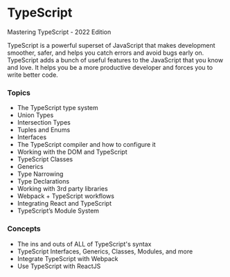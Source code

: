 # TypeScript
Mastering TypeScript - 2022 Edition

TypeScript is a powerful superset of JavaScript that makes development smoother, safer, and helps you catch errors and avoid bugs early on. TypeScript adds a bunch of useful features to the JavaScript that you know and love. It helps you be a more productive developer and forces you to write better code.

### Topics
- The TypeScript type system
- Union Types
- Intersection Types
- Tuples and Enums
- Interfaces
- The TypeScript compiler and how to configure it
- Working with the DOM and TypeScript
- TypeScript Classes
- Generics
- Type Narrowing
- Type Declarations
- Working with 3rd party libraries
- Webpack + TypeScript workflows
- Integrating React and TypeScript
- TypeScript’s Module System

### Concepts 
- The ins and outs of ALL of TypeScript's syntax
- TypeScript Interfaces, Generics, Classes, Modules, and more
- Integrate TypeScript with Webpack
- Use TypeScript with ReactJS

